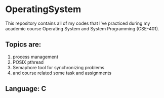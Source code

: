 # OperatingSystem

This repository contains all of my codes that I've practiced during my academic course Operating System and System Programming (CSE-401).

Topics are: 
----------------------
1. process management
2. POSIX pthread
3. Semaphore tool for synchronizing problems
4. and course related some task and assignments
   
Language: C
------------------------

